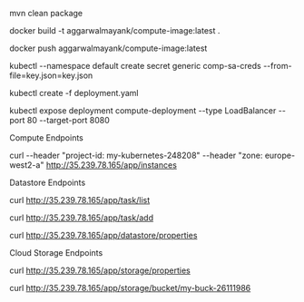 
mvn clean package

docker build -t aggarwalmayank/compute-image:latest .

docker push aggarwalmayank/compute-image:latest

kubectl --namespace default create secret generic comp-sa-creds --from-file=key.json=key.json

kubectl create -f deployment.yaml

kubectl expose deployment compute-deployment --type LoadBalancer --port 80 --target-port 8080


Compute Endpoints

curl --header "project-id: my-kubernetes-248208" --header "zone: europe-west2-a" http://35.239.78.165/app/instances

Datastore Endpoints

curl http://35.239.78.165/app/task/list

curl http://35.239.78.165/app/task/add

curl http://35.239.78.165/app/datastore/properties


Cloud Storage Endpoints

curl http://35.239.78.165/app/storage/properties

curl http://35.239.78.165/app/storage/bucket/my-buck-26111986